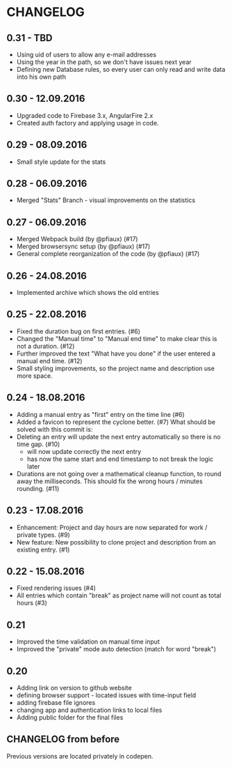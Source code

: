 # CHANGELOG
## 0.31 - TBD
* Using uid of users to allow any e-mail addresses
* Using the year in the path, so we don't have issues next year
* Defining new Database rules, so every user can only read and write data into his own path

## 0.30 - 12.09.2016
* Upgraded code to Firebase 3.x, AngularFire 2.x
* Created auth factory and applying usage in code.

## 0.29 - 08.09.2016
* Small style update for the stats

## 0.28 - 06.09.2016
* Merged "Stats" Branch - visual improvements on the statistics

## 0.27 - 06.09.2016
* Merged Webpack build (by @pfiaux) (#17)
* Merged browsersync setup (by @pfiaux) (#17)
* General complete reorganization of the code (by @pfiaux) (#17)

## 0.26 - 24.08.2016
* Implemented archive which shows the old entries

## 0.25 - 22.08.2016
* Fixed the duration bug on first entries. (#6)
* Changed the "Manual time" to "Manual end time" to make clear this is not a duration. (#12)
* Further improved the text "What have you done" if the user entered a manual end time. (#12)
* Small styling improvements, so the project name and description use more space.

## 0.24 - 18.08.2016
* Adding a manual entry as "first" entry on the time line (#6)
* Added a favicon to represent the cyclone better. (#7)
What should be solved with this commit is:
* Deleting an entry will update the next entry automatically so there is no time gap. (#10)
  * will now update correctly the next entry
  * has now the same start and end timestamp to not break the logic later
* Durations are not going over a mathematical cleanup function, to round away the milliseconds.
  This should fix the wrong hours / minutes rounding. (#11)


## 0.23 - 17.08.2016
* Enhancement: Project and day hours are now separated for work / private types. (#9)
* New feature: New possibility to clone project and description from an existing entry. (#1)

## 0.22 - 15.08.2016
* Fixed rendering issues (#4)
* All entries which contain "break" as project name will not count as total hours (#3)

## 0.21
* Improved the time validation on manual time input
* Improved the "private" mode auto detection (match for word "break")

## 0.20
* Adding link on version to github website
* defining browser support - located issues with time-input field
* adding firebase file ignores
* changing app and authentication links to local files
* Adding public folder for the final files


## CHANGELOG from before
Previous versions are located privately in codepen.